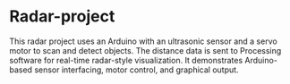 # Radar-project
This radar project uses an Arduino with an ultrasonic sensor and a servo motor to scan and detect objects. The distance data is sent to Processing software for real-time radar-style visualization. It demonstrates Arduino-based sensor interfacing, motor control, and graphical output.
